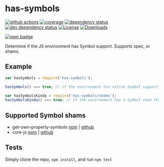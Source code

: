 # has-symbols

[![github actions](https://img.shields.io/endpoint?url=https://github-actions-badge-u3jn4tfpocch.runkit.sh/inspect-js/has-symbols)](https://github.com/inspect-js/has-symbols/actions) [![coverage](https://codecov.io/gh/inspect-js/has-symbols/branch/main/graphs/badge.svg)](https://app.codecov.io/gh/inspect-js/has-symbols/) [![dependency status](https://david-dm.org/inspect-js/has-symbols.svg)](https://david-dm.org/inspect-js/has-symbols) [![dev dependency status](https://david-dm.org/inspect-js/has-symbols/dev-status.svg)](https://david-dm.org/inspect-js/has-symbols#info=devDependencies) [![License](https://img.shields.io/npm/l/has-symbols.svg)](../../../../backend/node\_modules/has-symbols/LICENSE/) [![Downloads](https://img.shields.io/npm/dm/has-symbols.svg)](https://npm-stat.com/charts.html?package=has-symbols)

[![npm badge](https://nodei.co/npm/has-symbols.png?downloads=true\&stars=true)](https://npmjs.org/package/has-symbols)

Determine if the JS environment has Symbol support. Supports spec, or shams.

## Example

```js
var hasSymbols = require('has-symbols');

hasSymbols() === true; // if the environment has native Symbol support. Not polyfillable, not forgeable.

var hasSymbolsKinda = require('has-symbols/shams');
hasSymbolsKinda() === true; // if the environment has a Symbol sham that mostly follows the spec.
```

## Supported Symbol shams

* get-own-property-symbols [npm](https://www.npmjs.com/package/get-own-property-symbols) | [github](https://github.com/WebReflection/get-own-property-symbols)
* core-js [npm](https://www.npmjs.com/package/core-js) | [github](https://github.com/zloirock/core-js)

## Tests

Simply clone the repo, `npm install`, and run `npm test`
